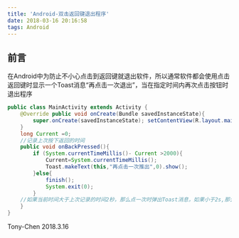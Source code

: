 ```yaml
---
title: 'Android-双击返回键退出程序'
date: 2018-03-16 20:16:58
tags: Android
---
```

## 前言
在Android中为防止不小心点击到返回键就退出软件，所以通常软件都会使用点击返回键时显示一个Toast消息“再点击一次退出”，当在指定时间内再次点击按钮时退出程序

```java
public class MainActivity extends Activity { 
    @Override public void onCreate(Bundle savedInstanceState){ 
        super.onCreate(savedInstanceState); setContentView(R.layout.main);
    }
    long Current =0;
    //记录上次按下返回的时间
    public void onBackPressed(){
        if (System.currentTimeMillis()- Current >2000){
            Current=System.currentTimeMillis();
            Toast.makeText(this,"再点击一次推出",0).show();
        }else{
            finish();
            System.exit(0);
        }
    //如果当前时间大于上次记录的时间2秒，那么点一次时弹出Toast消息，如果小于2s,那么退出程序
    }
}
```
  
Tony-Chen 2018.3.16